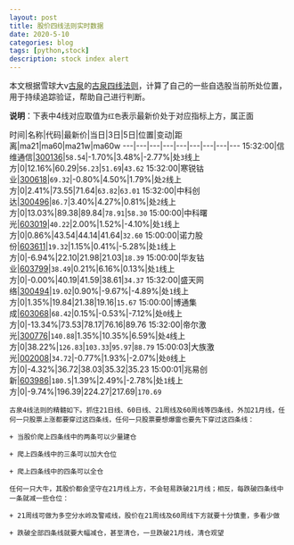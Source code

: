 ```yaml
---
layout: post
title: 股价四线法则实时数据
date: 2020-5-10
categories: blog
tags: [python,stock]
description: stock index alert
---
```



本文根据雪球大v[古泉](https://xueqiu.com/u/7148646888)的[古泉四线法则](https://xueqiu.com/7148646888/130498192)，计算了自己的一些自选股当前所处位置，用于持续追踪验证，帮助自己进行判断。

**说明**：下表中4线对应取值为`红色`表示最新价处于对应指标上方，属正面

时间|名称|代码|最新价|当日|3日|5日|位置|变动|距离|ma21|ma60|ma21w|ma60w
---|---|---|---|---|---|---|---|---
15:32:00|信维通信|[300136](https://xueqiu.com/S/SZ300136)|`58.54`|-1.70%|3.48%|-2.77%|处`3`线上方|0|12.16%|60.29|`56.23`|`51.69`|`43.62`
15:32:00|寒锐钴业|[300618](https://xueqiu.com/S/SZ300618)|`69.32`|-0.80%|4.50%|1.79%|处`2`线上方|0|2.41%|73.55|71.64|`63.82`|`63.01`
15:32:00|中科创达|[300496](https://xueqiu.com/S/SZ300496)|`86.7`|3.40%|4.27%|0.81%|处`2`线上方|0|13.03%|89.38|89.84|`78.91`|`58.30`
15:00:00|中科曙光|[603019](https://xueqiu.com/S/SH603019)|`40.22`|2.00%|1.52%|-4.10%|处`1`线上方|0|0.86%|43.54|44.14|41.64|`32.60`
15:00:00|诺力股份|[603611](https://xueqiu.com/S/SH603611)|`19.32`|1.15%|0.41%|-5.28%|处`1`线上方|0|-6.94%|22.10|21.98|21.03|`18.39`
15:00:00|华友钴业|[603799](https://xueqiu.com/S/SH603799)|`38.49`|0.21%|6.16%|0.13%|处`1`线上方|0|-0.00%|40.19|41.59|38.61|`34.37`
15:32:00|盛天网络|[300494](https://xueqiu.com/S/SZ300494)|`19.02`|0.90%|-9.67%|-4.89%|处`1`线上方|0|1.35%|19.84|21.38|19.16|`15.67`
15:00:00|博通集成|[603068](https://xueqiu.com/S/SH603068)|`68.42`|0.15%|-0.53%|-7.12%|处`0`线上方|0|-13.34%|73.53|78.17|76.16|89.76
15:32:00|帝尔激光|[300776](https://xueqiu.com/S/SZ300776)|`140.88`|1.35%|10.35%|6.59%|处`4`线上方|0|38.22%|`126.83`|`103.33`|`95.97`|`88.79`
15:00:03|大族激光|[002008](https://xueqiu.com/S/SZ002008)|`34.72`|-0.77%|1.93%|-2.07%|处`0`线上方|0|-4.32%|36.72|38.03|35.32|35.23
15:00:01|兆易创新|[603986](https://xueqiu.com/S/SH603986)|`180.5`|1.39%|2.49%|-2.78%|处`1`线上方|0|-9.74%|196.39|224.27|217.69|`170.69`

```
古泉4线法则的精髓如下。抓住21日线、60日线、21周线及60周线等四条线，外加21月线，任何一只股票上涨都要穿过这四条线，任何一只股票要想爆雷也要先下穿过这四条线：

+ 当股价爬上四条线中的两条可以少量建仓

+ 爬上四条线中的三条可以加大仓位

+ 爬上四条线中的四条可以全仓

任何一只大牛，其股价都会坚守在21月线上方，不会轻易跌破21月线；相反，每跌破四条线中一条就减一些仓位：

+ 21周线可做为多空分水岭及警戒线，股价在21周线及60周线下方就要十分慎重，多看少做

+ 跌破全部四条线就要大幅减仓，甚至清仓，一旦跌破21月线，清仓观望
```